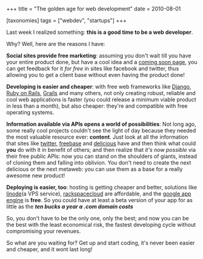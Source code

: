 +++
title = "The golden age for web development"
date = 2010-08-01

[taxonomies]
tags = ["webdev", "startups"]
+++

<p>Last week I realized something: <strong>this is a good time to be a web developer</strong>.</p> 
<p>Why? Well, here are the reasons I have:</p> 

<!-- more -->

<p><strong>Social sites provide free marketing</strong>: assuming you don't wait till you have your entire product done, but have a cool idea and a <a href="http://www.smashingmagazine.com/2009/11/10/designing-coming-soon-pages/">coming soon page</a>, you can get feedback for it <em>for free</em> in sites like facebook and twitter, thus allowing you to get a client base without even having the product done!</p> 
<p><strong>Developing is easier and cheaper</strong>: with free web frameworks like <a href="http://djangoproject.com">Django</a>, <a href="http://rubyonrails.org/">Ruby on Rails</a>, <a href="http://www.grails.org/">Grails</a> and many others, not only creating robust, reliable and cool web applications is faster (you could release a minimum viable product in less than a month), but also cheaper: they're and compatible with free operating systems.</p> 
<p><strong>Information available via APIs opens a world of possibilities</strong>: Not long ago, some really cool projects couldn't see the light of day because they needed the most valuable resource ever: <strong>content</strong>. Just look at all the information that sites like <a href="http://twitter.com">twitter</a>, <a href="http://freebase.com">freebase</a> and <a href="http://delicious.com">delicious</a> have and then think what could <strong>you</strong> do with it in benefit of others; and then realize that <em>it's now possible</em> via their free public APIs: now you can stand on the shoulders of giants, instead of cloning them and falling into oblivion. You don't need to create the next delicious or the next metaweb: you can use them as a base for a really awesome new product!</p> 
<p><strong>Deploying is easier, too</strong>: hosting is getting cheaper and better, solutions like <a href="http://linode.com/">linode</a>(a VPS service), <a href="http://www.rackspacecloud.com/">rackspacecloud</a> are affordable, and the <a href="http://code.google.com/appengine/">google app engine</a> is <strong>free</strong>. So you could have at least a beta version of your app for as little as the <strong><em>ten bucks a year a .com domain costs</em></strong></p> 
<p>So, you don't have to be the only one, only the best; and now you can be the best with the least economical risk, the fastest developing cycle without compromising your revenues.</p> 
<p>So what are you waiting for? Get up and start coding, it's never been easier and cheaper, and it wont last long!</p> 
